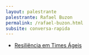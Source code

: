 ```yaml
---
layout: palestrante
palestrante: Rafael Buzon
permalink: /rafael-buzon.html
subsite: conversa-rapida
---
```


* [Resiliência em Times Ágeis](/conversa-rapida/rafael-buzon-resili-ncia-em-times-geis)
